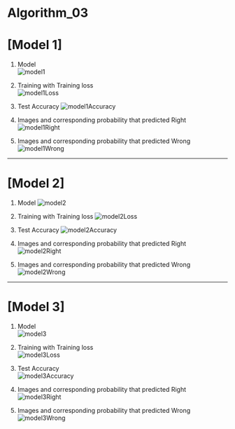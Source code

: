 # Algorithm_03


# [Model 1]
1. Model  
![model1](https://user-images.githubusercontent.com/91395200/172941768-70bec813-4315-4073-aeb9-49548c9d0c5c.png)

2. Training with Training loss  
![model1Loss](https://user-images.githubusercontent.com/91395200/172941796-fd2fa8c1-aa0c-4107-93b8-a810984df186.png)

3. Test Accuracy
![model1Accuracy](https://user-images.githubusercontent.com/91395200/172941903-63bb43a5-c544-42a6-b806-2c9c50022d9c.png)

4. Images and corresponding probability that predicted Right
![model1Right](https://user-images.githubusercontent.com/91395200/172941960-088fa982-5167-4ea2-abfe-f43f7d605457.png)

5.  Images and corresponding probability that predicted Wrong
![model1Wrong](https://user-images.githubusercontent.com/91395200/172941973-ff430f4f-4cb2-4cdc-89cf-28fa86f33b15.png)

---
# [Model 2]
1. Model 
![model2](https://user-images.githubusercontent.com/91395200/172942003-1443db84-8980-45f9-a05c-560cd564d6bc.png)

2. Training with Training loss 
![model2Loss](https://user-images.githubusercontent.com/91395200/172942029-d8dd61d9-3f66-49d0-ad10-ba1f6b1a2e38.png)

3. Test Accuracy 
![model2Accuracy](https://user-images.githubusercontent.com/91395200/172942041-c0154109-3297-42bb-b4cc-ea16e382dd61.png)

4. Images and corresponding probability that predicted Right 
![model2Right](https://user-images.githubusercontent.com/91395200/172942053-b6b67813-37cc-4f79-8245-7506038a850a.png)

5.  Images and corresponding probability that predicted Wrong 
![model2Wrong](https://user-images.githubusercontent.com/91395200/172942086-a08de8c5-9476-40ea-9518-df839fc7d889.png)

---
# [Model 3]
1. Model  
![model3](https://user-images.githubusercontent.com/91395200/172942118-cac983ea-49c6-4114-92d5-d147c57cdb37.png)

2. Training with Training loss  
![model3Loss](https://user-images.githubusercontent.com/91395200/172942169-e0b68f24-3345-4567-85bf-d9470376ce1a.png)

3. Test Accuracy  
![model3Accuracy](https://user-images.githubusercontent.com/91395200/172942177-d738a189-e5b1-42e2-b46d-409d1dd4113d.png)

4. Images and corresponding probability that predicted Right 
![model3Right](https://user-images.githubusercontent.com/91395200/172942199-d8716253-7ed6-40cd-97c0-93e68841a2f0.png)

5.  Images and corresponding probability that predicted Wrong 
![model3Wrong](https://user-images.githubusercontent.com/91395200/172942246-edf203f4-4ee7-4226-b025-64d8e9416bd6.png)

